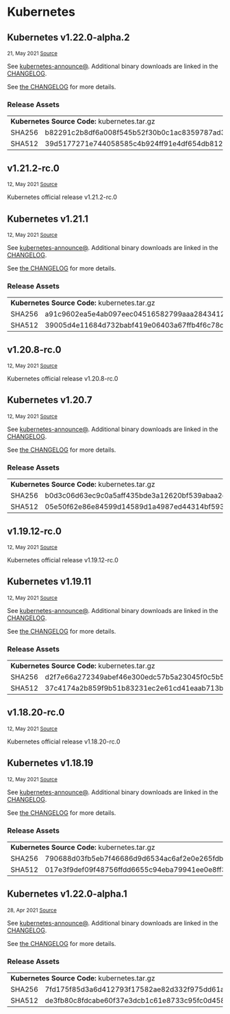 # Kubernetes

<div>
<demo-component app-code="kubernetes"/>
</div>


## Kubernetes v1.22.0-alpha.2
<p style="font-size:12px;"> 21, May 2021 
<a href="https://github.com/kubernetes/kubernetes/releases/tag/v1.22.0-alpha.2" target="_blank"> 
Source </a><OutboundLink /></p>
<p>See <a href="https://groups.google.com/forum/#!forum/kubernetes-announce" rel="nofollow">kubernetes-announce@</a>. Additional binary downloads are linked in the <a href="https://github.com/kubernetes/kubernetes/blob/master/CHANGELOG/CHANGELOG-1.22.md">CHANGELOG</a>.</p>
<p>See <a href="https://github.com/kubernetes/kubernetes/blob/master/CHANGELOG/CHANGELOG-1.22.md">the CHANGELOG</a> for more details.</p>
<h3>Release Assets</h3>
<table>
<tbody><tr><td colspan="2"><b>Kubernetes Source Code: </b> kubernetes.tar.gz</td></tr><tr>
</tr><tr><td>SHA256</td><td>b82291c2b8df6a008f545b52f30b0c1ac8359787ad38f5955bb3e3c25772daff</td></tr>
<tr><td>SHA512</td><td>39d5177271e744058585c4b924ff91e4df654db81257a4710b77a055ac6033c8d6414772a4c42e3ec7f568ac5c9691c53225a13a68610aa0b07c3bcaf252fe4c</td></tr>
</tbody></table>

## v1.21.2-rc.0
<p style="font-size:12px;"> 12, May 2021 
<a href="https://github.com/kubernetes/kubernetes/releases/tag/v1.21.2-rc.0" target="_blank"> 
Source </a><OutboundLink /></p>
<p>Kubernetes official release v1.21.2-rc.0</p>

## Kubernetes v1.21.1
<p style="font-size:12px;"> 12, May 2021 
<a href="https://github.com/kubernetes/kubernetes/releases/tag/v1.21.1" target="_blank"> 
Source </a><OutboundLink /></p>
<p>See <a href="https://groups.google.com/forum/#!forum/kubernetes-announce" rel="nofollow">kubernetes-announce@</a>. Additional binary downloads are linked in the <a href="https://github.com/kubernetes/kubernetes/blob/master/CHANGELOG/CHANGELOG-1.21.md">CHANGELOG</a>.</p>
<p>See <a href="https://github.com/kubernetes/kubernetes/blob/master/CHANGELOG/CHANGELOG-1.21.md">the CHANGELOG</a> for more details.</p>
<h3>Release Assets</h3>
<table>
<tbody><tr><td colspan="2"><b>Kubernetes Source Code: </b> kubernetes.tar.gz</td></tr><tr>
</tr><tr><td>SHA256</td><td>a91c9602ea5e4ab097eec04516582799aaa2843412d91aa8bf1a17b6d2d90f02</td></tr>
<tr><td>SHA512</td><td>39005d4e11684d732babf419e06403a67ffb4f6c78cb7cb6e8214a7a1e6171de2a302d20d72bbb9da7f2748f46fd3bcf7d7e3b4767e3c8167f536d93e5f7bd7b</td></tr>
</tbody></table>

## v1.20.8-rc.0
<p style="font-size:12px;"> 12, May 2021 
<a href="https://github.com/kubernetes/kubernetes/releases/tag/v1.20.8-rc.0" target="_blank"> 
Source </a><OutboundLink /></p>
<p>Kubernetes official release v1.20.8-rc.0</p>

## Kubernetes v1.20.7
<p style="font-size:12px;"> 12, May 2021 
<a href="https://github.com/kubernetes/kubernetes/releases/tag/v1.20.7" target="_blank"> 
Source </a><OutboundLink /></p>
<p>See <a href="https://groups.google.com/forum/#!forum/kubernetes-announce" rel="nofollow">kubernetes-announce@</a>. Additional binary downloads are linked in the <a href="https://github.com/kubernetes/kubernetes/blob/master/CHANGELOG/CHANGELOG-1.20.md">CHANGELOG</a>.</p>
<p>See <a href="https://github.com/kubernetes/kubernetes/blob/master/CHANGELOG/CHANGELOG-1.20.md">the CHANGELOG</a> for more details.</p>
<h3>Release Assets</h3>
<table>
<tbody><tr><td colspan="2"><b>Kubernetes Source Code: </b> kubernetes.tar.gz</td></tr><tr>
</tr><tr><td>SHA256</td><td>b0d3c06d63ec9c0a5aff435bde3a12620bf539abaa2eccc98fed3753ca77b1e6</td></tr>
<tr><td>SHA512</td><td>05e50f62e86e84599d14589d1a4987ed44314bf5937d186b4608cafb100cb1e54a03d8969740bdd9b500490f146e7eeda6e7554579de6ea161c07d8a247ae3fe</td></tr>
</tbody></table>

## v1.19.12-rc.0
<p style="font-size:12px;"> 12, May 2021 
<a href="https://github.com/kubernetes/kubernetes/releases/tag/v1.19.12-rc.0" target="_blank"> 
Source </a><OutboundLink /></p>
<p>Kubernetes official release v1.19.12-rc.0</p>

## Kubernetes v1.19.11
<p style="font-size:12px;"> 12, May 2021 
<a href="https://github.com/kubernetes/kubernetes/releases/tag/v1.19.11" target="_blank"> 
Source </a><OutboundLink /></p>
<p>See <a href="https://groups.google.com/forum/#!forum/kubernetes-announce" rel="nofollow">kubernetes-announce@</a>. Additional binary downloads are linked in the <a href="https://github.com/kubernetes/kubernetes/blob/master/CHANGELOG/CHANGELOG-1.19.md">CHANGELOG</a>.</p>
<p>See <a href="https://github.com/kubernetes/kubernetes/blob/master/CHANGELOG/CHANGELOG-1.19.md">the CHANGELOG</a> for more details.</p>
<h3>Release Assets</h3>
<table>
<tbody><tr><td colspan="2"><b>Kubernetes Source Code: </b> kubernetes.tar.gz</td></tr><tr>
</tr><tr><td>SHA256</td><td>d2f7e66a272349abef46e300edc57b5a23045f0c5b5e533c2408679855dd519b</td></tr>
<tr><td>SHA512</td><td>37c4174a2b859f9b51b83231ec2e61cd41eaab713bd7c9fd06fba82161ced84c95464a4fb1319ad2d04f5395745123588f75796ee31910e6ba8ce6303901f04b</td></tr>
</tbody></table>

## v1.18.20-rc.0
<p style="font-size:12px;"> 12, May 2021 
<a href="https://github.com/kubernetes/kubernetes/releases/tag/v1.18.20-rc.0" target="_blank"> 
Source </a><OutboundLink /></p>
<p>Kubernetes official release v1.18.20-rc.0</p>

## Kubernetes v1.18.19
<p style="font-size:12px;"> 12, May 2021 
<a href="https://github.com/kubernetes/kubernetes/releases/tag/v1.18.19" target="_blank"> 
Source </a><OutboundLink /></p>
<p>See <a href="https://groups.google.com/forum/#!forum/kubernetes-announce" rel="nofollow">kubernetes-announce@</a>. Additional binary downloads are linked in the <a href="https://github.com/kubernetes/kubernetes/blob/master/CHANGELOG/CHANGELOG-1.18.md">CHANGELOG</a>.</p>
<p>See <a href="https://github.com/kubernetes/kubernetes/blob/master/CHANGELOG/CHANGELOG-1.18.md">the CHANGELOG</a> for more details.</p>
<h3>Release Assets</h3>
<table>
<tbody><tr><td colspan="2"><b>Kubernetes Source Code: </b> kubernetes.tar.gz</td></tr><tr>
</tr><tr><td>SHA256</td><td>790688d03fb5eb7f46686d9d6534ac6af2e0e265fdbff877827668de7995c451</td></tr>
<tr><td>SHA512</td><td>017e3f9def09f48756ffdd6655c94eba79941ee0e8ff3a7795ff8333d54a79a7d156a1ee895eaaa27c35fed09f9ec85b59a5b084eb7d292ca006d3bc1a8142a2</td></tr>
</tbody></table>

## Kubernetes v1.22.0-alpha.1
<p style="font-size:12px;"> 28, Apr 2021 
<a href="https://github.com/kubernetes/kubernetes/releases/tag/v1.22.0-alpha.1" target="_blank"> 
Source </a><OutboundLink /></p>
<p>See <a href="https://groups.google.com/forum/#!forum/kubernetes-announce" rel="nofollow">kubernetes-announce@</a>. Additional binary downloads are linked in the <a href="https://github.com/kubernetes/kubernetes/blob/master/CHANGELOG/CHANGELOG-1.22.md">CHANGELOG</a>.</p>
<p>See <a href="https://github.com/kubernetes/kubernetes/blob/master/CHANGELOG/CHANGELOG-1.22.md">the CHANGELOG</a> for more details.</p>
<h3>Release Assets</h3>
<table>
<tbody><tr><td colspan="2"><b>Kubernetes Source Code: </b> kubernetes.tar.gz</td></tr><tr>
</tr><tr><td>SHA256</td><td>7fd175f85d3a6d412793f17582ae82d332f975dd61ac00fe19fe45cd7a0d9540</td></tr>
<tr><td>SHA512</td><td>de3fb80c8fdcabe60f37e3dcb1c61e8733c95fc0d45840f6861eafde09a149c3880f3e0b434d33167ffa66bdfeb887696ac7bfd2b44b85c29f99ba12965305ed</td></tr>
</tbody></table>
